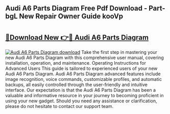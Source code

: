 ## Audi A6 Parts Diagram Free Pdf Download - Part-bgL New Repair Owner Guide kooVp

# <h2><a href="http://dfk2lg.blite.top/?on=Audi+A6+Parts+Diagram">🔗Download New 👉🔴 Audi A6 Parts Diagram</a></h2>

[![Audi A6 Parts Diagram download](https://i.imgur.com/lujVjoI.png)](http://dfk2lg.blite.top/?on=Audi+A6+Parts+Diagram)
Take the first step in mastering your new Audi A6 Parts Diagram with this comprehensive user manual, covering installation, operation, and maintenance. Operating Instructions for Advanced Users This guide is tailored to experienced users of your new Audi A6 Parts Diagram. Audi A6 Parts Diagram advanced features include image recognition, voice commands, customizable profiles, and automatic backups, all easily controlled through the user-friendly and intuitive interface. Our expectation is that the Audi A6 Parts Diagram has been a valuable and informative resource in your journey to becoming proficient in using your new gadget. Should you need any assistance or clarification, please do not hesitate to contact our support team.
